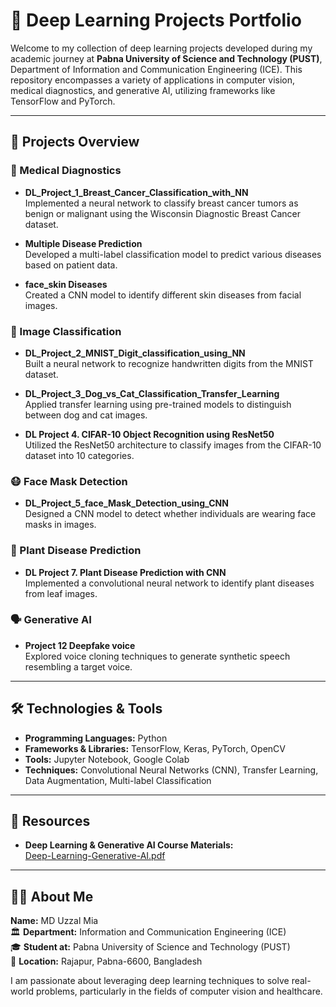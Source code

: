 # 🧠 Deep Learning Projects Portfolio

Welcome to my collection of deep learning projects developed during my academic journey at **Pabna University of Science and Technology (PUST)**, Department of Information and Communication Engineering (ICE). This repository encompasses a variety of applications in computer vision, medical diagnostics, and generative AI, utilizing frameworks like TensorFlow and PyTorch.

---

## 📁 Projects Overview

### 🔬 Medical Diagnostics
- **DL_Project_1_Breast_Cancer_Classification_with_NN**  
  Implemented a neural network to classify breast cancer tumors as benign or malignant using the Wisconsin Diagnostic Breast Cancer dataset.

- **Multiple Disease Prediction**  
  Developed a multi-label classification model to predict various diseases based on patient data.

- **face_skin Diseases**  
  Created a CNN model to identify different skin diseases from facial images.

### 🔢 Image Classification
- **DL_Project_2_MNIST_Digit_classification_using_NN**  
  Built a neural network to recognize handwritten digits from the MNIST dataset.

- **DL_Project_3_Dog_vs_Cat_Classification_Transfer_Learning**  
  Applied transfer learning using pre-trained models to distinguish between dog and cat images.

- **DL Project 4. CIFAR-10 Object Recognition using ResNet50**  
  Utilized the ResNet50 architecture to classify images from the CIFAR-10 dataset into 10 categories.

### 😷 Face Mask Detection
- **DL_Project_5_face_Mask_Detection_using_CNN**  
  Designed a CNN model to detect whether individuals are wearing face masks in images.

### 🌿 Plant Disease Prediction
- **DL Project 7. Plant Disease Prediction with CNN**  
  Implemented a convolutional neural network to identify plant diseases from leaf images.

### 🗣️ Generative AI
- **Project 12 Deepfake voice**  
  Explored voice cloning techniques to generate synthetic speech resembling a target voice.

---

## 🛠️ Technologies & Tools

- **Programming Languages:** Python
- **Frameworks & Libraries:** TensorFlow, Keras, PyTorch, OpenCV
- **Tools:** Jupyter Notebook, Google Colab
- **Techniques:** Convolutional Neural Networks (CNN), Transfer Learning, Data Augmentation, Multi-label Classification

---

## 📄 Resources

- **Deep Learning & Generative AI Course Materials:**  
  [Deep-Learning-Generative-AI.pdf](https://github.com/uzzal2200/Deep-Learning-project/blob/main/Deep-Learning-Generative-AI.pdf)

-----

## 👨‍🎓 About Me

**Name:** MD Uzzal Mia  
🏛️ **Department:** Information and Communication Engineering (ICE)  
🎓 **Student at:** Pabna University of Science and Technology (PUST)  
📍 **Location:** Rajapur, Pabna-6600, Bangladesh 

I am passionate about leveraging deep learning techniques to solve real-world problems, particularly in the fields of computer vision and healthcare.
